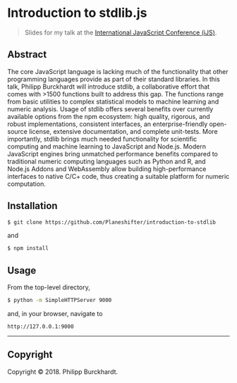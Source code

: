 # Introduction to stdlib.js

> Slides for my talk at the [International JavaScript Conference (iJS)][ijs].


## Abstract

The core JavaScript language is lacking much of the functionality that other programming languages provide as part of their standard libraries. In this talk, Philipp Burckhardt will introduce stdlib, a collaborative effort that comes with >1500 functions built to address this gap. The functions range from basic utilities to complex statistical models to machine learning and numeric analysis. Usage of stdlib offers several benefits over currently available options from the npm ecosystem: high quality, rigorous, and robust implementations, consistent interfaces, an enterprise-friendly open-source license, extensive documentation, and complete unit-tests. More importantly, stdlib brings much needed functionality for scientific computing and machine learning to JavaScript and Node.js. Modern JavaScript engines bring unmatched performance benefits compared to traditional numeric computing languages such as Python and R, and Node.js Addons and WebAssembly allow building high-performance interfaces to native C/C+ code, thus creating a suitable platform for numeric computation.

## Installation

``` bash
$ git clone https://github.com/Planeshifter/introduction-to-stdlib
```

and

``` bash
$ npm install
```


## Usage

From the top-level directory,

``` bash
$ python -m SimpleHTTPServer 9000
```

and, in your browser, navigate to

```
http://127.0.0.1:9000
```


---

## Copyright

Copyright &copy; 2018. Philipp Burckhardt.


[ijs]: https://javascript-conference.com
